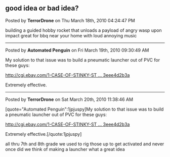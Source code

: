 ## good idea or bad idea?
Posted by **TerrorDrone** on Thu March 18th, 2010 04:24:47 PM

building a guided hobby rocket that unloads a payload of angry wasp upon impact 
great for bbq near your home with loud annoying music

--------------------------------------------------------------------------------

Posted by **Automated Penguin** on Fri March 19th, 2010 09:30:49 AM

My solution to that issue was to build a pneumatic launcher out of PVC for these guys:

<!-- m --><a class="postlink" href="http://cgi.ebay.com/1-CASE-OF-STINKY-STINK-BOMBS-36-TOTAL-smelly-case-lot_W0QQitemZ270286007098QQcmdZViewItemQQptZLH_DefaultDomain_0?hash=item3eee4d2b3a">http://cgi.ebay.com/1-CASE-OF-STINKY-ST ... 3eee4d2b3a</a><!-- m -->

Extremely effective.

--------------------------------------------------------------------------------

Posted by **TerrorDrone** on Sat March 20th, 2010 11:38:46 AM

[quote=&quot;Automated Penguin&quot;:1jpjuspy]My solution to that issue was to build a pneumatic launcher out of PVC for these guys:

<!-- m --><a class="postlink" href="http://cgi.ebay.com/1-CASE-OF-STINKY-STINK-BOMBS-36-TOTAL-smelly-case-lot_W0QQitemZ270286007098QQcmdZViewItemQQptZLH_DefaultDomain_0?hash=item3eee4d2b3a">http://cgi.ebay.com/1-CASE-OF-STINKY-ST ... 3eee4d2b3a</a><!-- m -->

Extremely effective.[/quote:1jpjuspy]

all thru 7th and 8th grade we used to rig those up to get activated and never once did we think of making a launcher what a great idea
